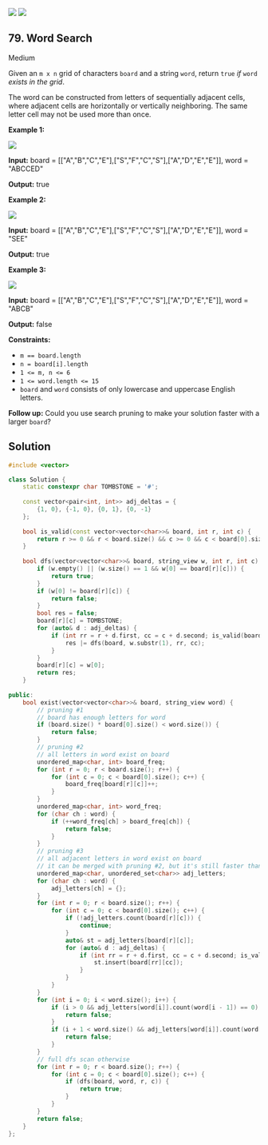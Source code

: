 [![](https://img.shields.io/github/stars/LeetCode-in-Cpp/LeetCode-in-Cpp?label=Stars&style=flat-square)](https://github.com/LeetCode-in-Cpp/LeetCode-in-Cpp)
[![](https://img.shields.io/github/forks/LeetCode-in-Cpp/LeetCode-in-Cpp?label=Fork%20me%20on%20GitHub%20&style=flat-square)](https://github.com/LeetCode-in-Cpp/LeetCode-in-Cpp/fork)

## 79\. Word Search

Medium

Given an `m x n` grid of characters `board` and a string `word`, return `true` _if_ `word` _exists in the grid_.

The word can be constructed from letters of sequentially adjacent cells, where adjacent cells are horizontally or vertically neighboring. The same letter cell may not be used more than once.

**Example 1:**

![](https://assets.leetcode.com/uploads/2020/11/04/word2.jpg)

**Input:** board = \[\["A","B","C","E"],["S","F","C","S"],["A","D","E","E"]], word = "ABCCED"

**Output:** true 

**Example 2:**

![](https://assets.leetcode.com/uploads/2020/11/04/word-1.jpg)

**Input:** board = \[\["A","B","C","E"],["S","F","C","S"],["A","D","E","E"]], word = "SEE"

**Output:** true 

**Example 3:**

![](https://assets.leetcode.com/uploads/2020/10/15/word3.jpg)

**Input:** board = \[\["A","B","C","E"],["S","F","C","S"],["A","D","E","E"]], word = "ABCB"

**Output:** false 

**Constraints:**

*   `m == board.length`
*   `n = board[i].length`
*   `1 <= m, n <= 6`
*   `1 <= word.length <= 15`
*   `board` and `word` consists of only lowercase and uppercase English letters.

**Follow up:** Could you use search pruning to make your solution faster with a larger `board`?



## Solution

```cpp
#include <vector>

class Solution {
    static constexpr char TOMBSTONE = '#';
    
    const vector<pair<int, int>> adj_deltas = {
        {1, 0}, {-1, 0}, {0, 1}, {0, -1}
    };
    
    bool is_valid(const vector<vector<char>>& board, int r, int c) {
        return r >= 0 && r < board.size() && c >= 0 && c < board[0].size() && board[r][c] != TOMBSTONE;
    }
    
    bool dfs(vector<vector<char>>& board, string_view w, int r, int c) {
        if (w.empty() || (w.size() == 1 && w[0] == board[r][c])) {
            return true;
        }
        if (w[0] != board[r][c]) {
            return false;
        }
        bool res = false;
        board[r][c] = TOMBSTONE;
        for (auto& d : adj_deltas) {
            if (int rr = r + d.first, cc = c + d.second; is_valid(board, rr, cc)) {
                res |= dfs(board, w.substr(1), rr, cc);
            }
        }
        board[r][c] = w[0];
        return res;
    }
    
public:
    bool exist(vector<vector<char>>& board, string_view word) {
        // pruning #1
        // board has enough letters for word
        if (board.size() * board[0].size() < word.size()) {
            return false;
        }
        // pruning #2
        // all letters in word exist on board
        unordered_map<char, int> board_freq;
        for (int r = 0; r < board.size(); r++) {
            for (int c = 0; c < board[0].size(); c++) {
                board_freq[board[r][c]]++;
            }
        }
        unordered_map<char, int> word_freq;
        for (char ch : word) {
            if (++word_freq[ch] > board_freq[ch]) {
                return false;
            }
        }
        // pruning #3
        // all adjacent letters in word exist on board
        // it can be merged with pruning #2, but it's still faster than 100%
        unordered_map<char, unordered_set<char>> adj_letters;
        for (char ch : word) {
            adj_letters[ch] = {};
        }
        for (int r = 0; r < board.size(); r++) {
            for (int c = 0; c < board[0].size(); c++) {
                if (!adj_letters.count(board[r][c])) {
                    continue;
                }
                auto& st = adj_letters[board[r][c]];
                for (auto& d : adj_deltas) {
                    if (int rr = r + d.first, cc = c + d.second; is_valid(board, rr, cc)) {
                        st.insert(board[rr][cc]);
                    }
                }
            }
        }
        for (int i = 0; i < word.size(); i++) {
            if (i > 0 && adj_letters[word[i]].count(word[i - 1]) == 0) {
                return false;
            }
            if (i + 1 < word.size() && adj_letters[word[i]].count(word[i + 1]) == 0) {
                return false;
            }
        }
        // full dfs scan otherwise
        for (int r = 0; r < board.size(); r++) {
            for (int c = 0; c < board[0].size(); c++) {
                if (dfs(board, word, r, c)) {
                    return true;
                }
            }
        }
        return false;
    }
};
```